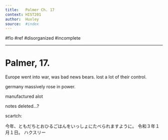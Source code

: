 ```yaml
---
title:   Palmer Ch. 17
context: HIST201
author:  Huxley
source:  #index
---
```


#flo #ref #disorganized #incomplete

---


# Palmer, 17. 



Europe went into war, was bad news bears. lost a lot of their control. 

germany massively rose in power.

manufactured alot 

 notes deleted...? 







scartch: 

今年、ともだちとおひるごはんをいっしょにたべられますように。
令和３年１月１日。
ハクスリー





































